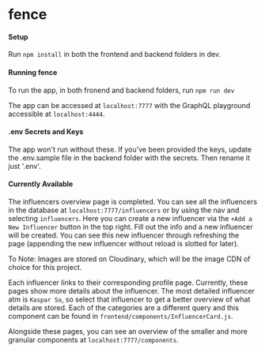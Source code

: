 # fence

#### Setup

Run `npm install` in both the frontend and backend folders in dev.

#### Running fence

To run the app, in both fronend and backend folders, run `npm run dev`

The app can be accessed at `localhost:7777` with the GraphQL playground accessible at `localhost:4444`.

#### .env Secrets and Keys

The app won't run without these. If you've been provided the keys, update the .env.sample file in the backend folder with the secrets. Then rename it just '.env'.

#### Currently Available

The influencers overview page is completed. You can see all the influencers in the database at `localhost:7777/influencers` or by using the nav and selecting `influencers`. Here you can create a new influencer via the `+Add a New Influencer` button in the top right. Fill out the info and a new influencer will be created. You can see this new influencer through refreshing the page (appending the new influencer without reload is slotted for later).

To Note:
Images are stored on Cloudinary, which will be the image CDN of choice for this project.

Each influencer links to their corresponding profile page. Currently, these pages show more details about the influencer. The most detailed influencer atm is `Kaspar So`, so select that influencer to get a better overview of what details are stored. Each of the categories are a different query and this component can be found in `frontend/components/InfluencerCard.js`.

Alongside these pages, you can see an overview of the smaller and more granular components at `localhost:7777/components`.
